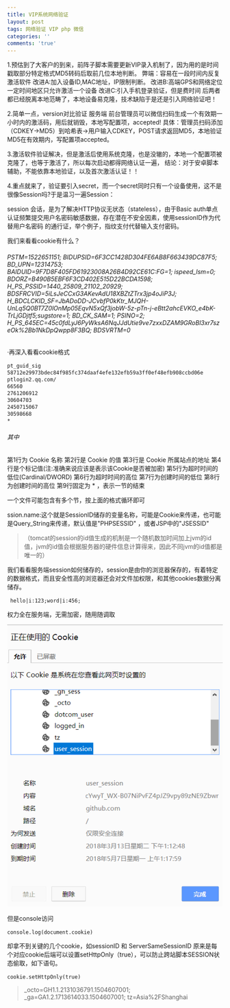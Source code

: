 ```yaml
---
title: VIP系统网络验证
layout: post
tags: 网络验证 VIP php 微信
categories: ''
comments: 'true'
---
```

1.预估到了大客户的到来，前阵子脚本需要更新VIP录入机制了，因为用的是时间戳取部分特定格式MD5转码后取前几位本地判断。
弊端：容易在一段时间内反复激活软件
改进A:加入设备ID,MAC地址，IP限制判断。
改进B:高端GPS和网络定位一定时间地区只允许激活一个设备
改进C:引入手机登录验证，但是费时间
后两者都已经脱离本地范畴了，本地设备易克隆，技术缺陷于是还是引入网络验证吧！

2.简单一点，version对比验证
服务端 前台管理员可以微信扫码生成一个有效期一小时内的激活码，用后就销毁，本地写配置项，accepted!
具体：管理员扫码添加（CDKEY->MD5）到哈希表->用户输入CDKEY，POST请求返回MD5，本地验证MD5在有效期内，写配置项accepted。

3.激活软件验证解决，但是激活后使用系统克隆，也是没辙的，本地一个配置项被克隆了，也等于激活了，所以每次启动都得网络认证一遍，
结论：对于安卓脚本辅助，不能依靠本地验证，以及首次激活认证！！

4.重点就来了，验证要引入secret，而一个secret同时只有一个设备使用，这不是很像Session吗?于是温习一遍Session：

 session 会话，是为了解决HTTP协议无状态（stateless），由于Basic auth单点认证频繁提交用户名密码敏感数据，存在潜在不安全因素，使用sessionID作为代替用户名密码
 的通行证，举个例子，指纹支付代替输入支付密码。
 
我们来看看cookie有什么？

######     *PSTM=1522651151; BIDUPSID=6F3CC1428D304FE6AB8F663439DC87F5; BD_UPN=12314753; BAIDUID=9F7D8F405FD61923008A26B4D92CE61C:FG=1; ispeed_lsm=0; BDORZ=B490B5EBF6F3CD402E515D22BCDA1598; H_PS_PSSID=1440_25809_21102_20929; BDSFRCVID=5iLsJeCCxG3AKevAdU18XBZtZTrx3jp4oJiP3J; H_BDCLCKID_SF=JbADoDD-JCvbfP0kKtr_MJQH-UnLq5Q0BT7Z0lOnMp05EqvN5xQf3jobW-5z-pTn-j-eBtt2ahcEVKO_e4bK-TrLjGDjtf5;sugstore=1; BD_CK_SAM=1; PSINO=2; H_PS_645EC=45c0fdLyJ6PyWksA6NqJJdUtie9ve7zxxDZAM9GRoBl3xr7szeOk%2Bb1NkDpQwpp8F3BQ; BDSVRTM=0*

·再深入看看cookie格式


    pt_guid_sig
    58712e29973bdec84f985fc374daaf4efe132efb59a3ff0ef48efb908ccbd06e
    ptlogin2.qq.com/
    66560
    2761206912
    30604703
    2450715067
    30598668
    *
###### 其中
第1行为 Cookie 名称
第2行是 Cookie 的值
第3行是 Cookie 所属站点的地址
第4行是个标记值(注:准确来说应该是表示该Cookie是否被加密)
第5行为超时时间的低位(Cardinal/DWORD)
第6行为超时时间的高位
第7行为创建时间的低位
第8行为创建时间的高位
第9行固定为 * ，表示一节的结束

一个文件可能包含有多个节，按上面的格式循环即可

ssion.name:这个就是SessionID储存的变量名称，可能是Cookie来传递，也可能是Query_String来传递，默认值是"PHPSESSID" ，或者JSP中的"JSESSID" 

> （tomcat的session的id值生成的机制是一个随机数加时间加上jvm的id值，jvm的id值会根据服务器的硬件信息计算得来，因此不同jvm的id值都是唯一的）

我们看看服务端session如何储存的，session是由你的浏览器保存的，有着特定的数据格式，而且安全性高的浏览器还会对文件加权限，和其他cookies数据分离储存。

     hello|i:123;word|i:456;
 权力全在服务端，无需加密，随用随调取

 ![Image Title](./img/6.png)

 但是console访问

    console.log(document.cookie)

却拿不到关键的几个cookie，如sessionID 和 ServerSameSessionID
原来是每个对应cookie后端可以设置setHttpOnly（true），可以防止跨站脚本SESSION状态偷取，如下语句。

    cookie.setHttpOnly(true)

>_octo=GH1.1.2131036791.1504607001; _ga=GA1.2.1713614033.1504607001; tz=Asia%2FShanghai